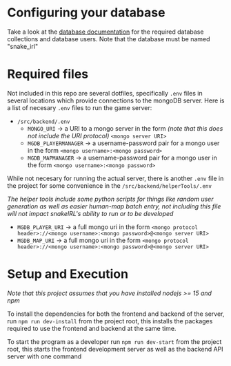 # Configuring your database
Take a look at the [database documentation](mongo_schemas.md) for the required database collections and database users. Note that the database must be named "snake_irl"

# Required files
Not included in this repo are several dotfiles, specifically `.env` files in several locations which provide connections to the mongoDB server.
Here is a list of necesary `.env` files to run the game server:
- `/src/backend/.env`
  - `MONGO_URI` &rarr; a URI to a mongo server in the form _(note that this does not include the URI protocol)_ `<mongo server URI>`
  - `MGDB_PLAYERMANAGER` &rarr; a username-password pair for a mongo user in the form `<mongo username>:<mongo password>`
  - `MGDB_MAPMANAGER` &rarr; a username-password pair for a mongo user in the form `<mongo username>:<mongo password>`

While not necesary for running the actual server, there is another `.env` file in the project for some convenience in the `/src/backend/helperTools/.env`

_The helper tools include some python scripts for things like random user generation as well as easier human-map batch entry, not including this file will not impact snakeIRL's ability to run or to be developed_
- `MGDB_PLAYER_URI` &rarr; a full mongo uri in the form `<mongo protocol header>://<mongo username>:<mongo password>@<mongo server URI>`
- `MGDB_MAP_URI` &rarr; a full mongo uri in the form `<mongo protocol header>://<mongo username>:<mongo password>@<mongo server URI>`

# Setup and Execution

_Note that this project assumes that you have installed nodejs >= 15 and npm_

To install the dependencies for both the frontend and backend of the server, run `npm run dev-install` from the project root,
this installs the packages required to use the frontend and backend at the same time.

To start the program as a developer run `npm run dev-start` from the project root,
this starts the frontend development server as well as the backend API server with one command